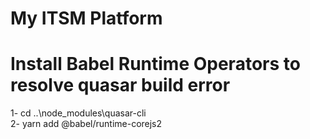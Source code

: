 # My ITSM Platform

# Install Babel Runtime Operators to resolve quasar build error
1- cd ..\node_modules\quasar-cli
<br />
2- yarn add @babel/runtime-corejs2